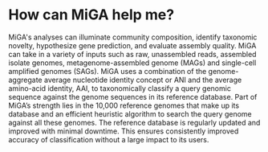 # How can MiGA help me?

MiGA's analyses can illuminate community composition, identify taxonomic
novelty, hypothesize gene prediction, and evaluate assembly quality. MiGA can
take in a variety of inputs such as raw, unassembled reads, assembled isolate
genomes, metagenome-assembled genome (MAGs) and single-cell amplified genomes
(SAGs). MiGA uses a combination of the genome-aggregate average nucleotide
identity concept or ANI and the average amino-acid identity, AAI, to
taxonomically classify a query genomic sequence against the genome sequences in
its reference database. Part of MiGA’s strength lies in the 10,000 reference
genomes that make up its database and an efficient heuristic algorithm to search
the query genome against all these genomes. The reference database is regularly
updated and improved with minimal downtime. This ensures consistently improved
accuracy of classification without a large impact to its users.


